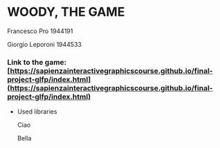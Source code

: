 # WOODY, THE GAME

Francesco Pro 1944191

Giorgio Leporoni 1944533

### **Link to the game:** [https://sapienzainteractivegraphicscourse.github.io/final-project-glfp/index.html](https://sapienzainteractivegraphicscourse.github.io/final-project-glfp/index.html)

- Used libraries

    Ciao

    Bella
